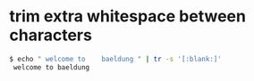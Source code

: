 # trim extra whitespace between characters  

```sh
$ echo " welcome to    baeldung " | tr -s '[:blank:]'
 welcome to baeldung
 ```

